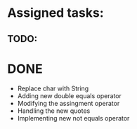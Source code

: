 # Assigned tasks:
## TODO:

# DONE
- Replace char with String
- Adding new double equals operator
- Modifying the assingment operator
- Handling the new quotes
- Implementing new not equals operator